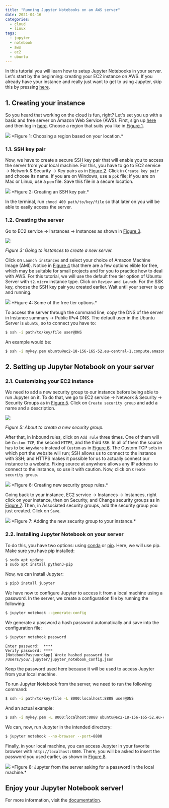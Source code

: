 ```yaml
---
title: "Running Jupyter Notebooks on an AWS server"
date: 2021-04-16
categories:
  - cloud
  - linux
tags:
  - jupyter
  - notebook
  - aws
  - ec2
  - ubuntu
---
```


In this tutorial you will learn how to setup Jupyter Notebooks in your server. Let's start by the beginning: creating your EC2 instance on AWS. If you already have your instance and really just want to get to using Jupyter, skip this by pressing [here](#Setup).

## 1. Creating your instance

So you heard that working on the cloud is fun, right? Let's set you up with a basic and free server on Amazon Web Service (AWS). First, sign up [here][aws-registration] and then log in [here][aws-login]. Choose a region that suits you like in [Figure 1](#Figure1).

<!-- ![aws-region](/assets/images/aws-region.png 'aws-region')  -->
<img src="/assets/images/aws-region.png" />
<a name="Figure1"></a>
*Figure 1: Choosing a region based on your location.*

### 1.1. SSH key pair

Now, we have to create a secure SSH key pair that will enable you to access the server from your local machine. For this, you have to go to EC2 service → Network & Security → Key pairs as in [Figure 2](#Figure2). Click in `Create key pair` and choose its name. If you are on Windows, use a `ppk` file; if you are on Mac or Linux, use a `pem` file. Save this file in a secure location.

<!-- ![aws-keypair](/assets/images/aws-keypairs.png)  -->
<img src="/assets/images/aws-keypairs.png" />
<a name="Figure2"></a>
*Figure 2: Creating an SSH key pair.*

In the terminal, run `chmod 400 path/to/key/file` so that later on you will be able to easily access the server.

### 1.2. Creating the server

Go to EC2 service → Instances → Instances as shown in [Figure 3](#Figure3). 

<!-- ![aws-instance](/assets/images/aws-instance.png)  -->
<img src="/assets/images/aws-instance.png" />
<a name="Figure3"></a>

*Figure 3: Going to instances to create a new server.*

Click on `Launch instances` and select your choice of Amazon Machine Image (AMI). Notice in [Figure 4](#Figure4) that there are a few options elible for free, which may be suitable for small projects and for you to practice how to deal with AWS. For this tutorial, we will use the default free tier option of Ubuntu Server with `t2.micro` instance type. Click on `Review and Launch`. For the SSK key, choose the SSH key pair you created earlier. Wait until your server is up and running.



<!-- ![aws-freetier](/assets/images/aws-freetier.png) -->
<img src="/assets/images/aws-freetier.png" />
 <a name="Figure4"></a>
*Figure 4: Some of the free tier options.*

To access the server through the command line, copy the DNS of the server in Instance summary → Public IPv4 DNS. The default user in the Ubuntu Server is `ubuntu`, so to connect you have to:

```sh
$ ssh -i path/to/key/file user@DNS
```
An example would be:
```sh
$ ssh -i mykey.pem ubuntu@ec2-18-156-165-52.eu-central-1.compute.amazonaws.com
```

## 2. Setting up Jupyter Notebook on your server <a name="Setup"></a>

### 2.1. Customizing your EC2 instance 

We need to add a new security group to our instance before being able to run Jupyter on it. To do that, we go to EC2 service → Network & Security → Security Groups as in [Figure 5](#Figure5). Click on `Create security group` and add a name and a description. 

<!-- ![aws-security-group](/assets/images/aws-security-group.png)  -->
<img src="/assets/images/aws-security-group.png" />
<a name="Figure5"></a>

*Figure 5: About to create a new security group.*

After that, in Inbound rules, click on `Add rule` three times. One of them will be  `Custom TCP`, the second `HTTPS`, and the third `SSH`. In all of them the source has to be `Anywhere` instead of `Custom` as in [Figure 6](#Figure6). The Custom TCP sets in which port the website will run; SSH allows us to connect to the instance with SSH; and HTTPS makes it possible for us to actually connect our instance to a website. Fixing source at anywhere allows any IP address to connect to the instance, so use it with caution. Now, click on `Create security group`.
   
<!-- ![aws-security-group2](/assets/images/aws-security-group2.png)  -->
<img src="/assets/images/aws-security-group2.png" />
<a name="Figure6"></a>
*Figure 6: Creating new security group rules.*

Going back to your instance, EC2 service → Instances → Instances, right click on your instance, then on Security, and Change security groups as in [Figure 7](#Figure7). Then, in Associated security groups, add the security group you just created. Click on `Save`.

<!-- ![aws-adding-sec-group](/assets/images/aws-adding-sec-group.png)  -->
<img src="/assets/images/aws-adding-sec-group.png" />
<a name="Figure7"></a>
*Figure 7: Adding the new security group to your instance.*

### 2.2. Installing Jupyter Notebook on your server

To do this, you have two options: using [conda][conda] or [pip][pip]. Here, we will use pip. Make sure you have pip installed:
```sh
$ sudo apt update
$ sudo apt install python3-pip
```
Now, we can install Jupyter:
```sh
$ pip3 install jupyter
```

We have now to configure Jupyter to access it from a local machine using a password. In the server, we create a configuration file by running the following:
```sh
$ jupyter notebook --generate-config
```
We generate a password a hash password automatically and save into the configuration file:

```sh
$ jupyter notebook password
```
```console
Enter password:  ****
Verify password: ****
[NotebookPasswordApp] Wrote hashed password to /Users/you/.jupyter/jupyter_notebook_config.json
```
Keep the password used here because it will be used to access Jupyter from your local machine.

To run Jupyter Notebook from the server, we need to run the following command:
```sh
$ ssh -i path/to/key/file -L 8000:localhost:8888 user@DNS
```
And an actual example:
```sh
$ ssh -i mykey.pem -L 8000:localhost:8888 ubuntu@ec2-18-156-165-52.eu-central-1.compute.amazonaws.com
```

We can, now, run Jupyter in the intended directory:
```sh
$ jupyter notebook --no-browser --port=8888
```

Finally, in your local machine, you can access Jupyter in your favorite browser with `http://localhost:8000`. There, you will be asked to insert the password you used earlier, as shown in [Figure 8](#Figure8).

<!-- ![aws-jupyter](/assets/images/aws-jupyter.png)  -->
<img src="/assets/images/aws-jupyter.png" />
<a name="Figure8"></a>
*Figure 8: Jupyter from the server asking for a password in the local machine.*

## Enjoy your Jupyter Notebook server!

For more information, visit the [documentation][jupyter-docs].



[aws-registration]: https://portal.aws.amazon.com/gp/aws/developer/registration/index.html
[aws-login]: https://console.aws.amazon.com/
[conda]: https://www.anaconda.com/products/individual#Downloads
[pip]: https://pip.pypa.io/en/stable/installing/
[jupyter-docs]: https://jupyter-notebook.readthedocs.io/en/stable/public_server.html


